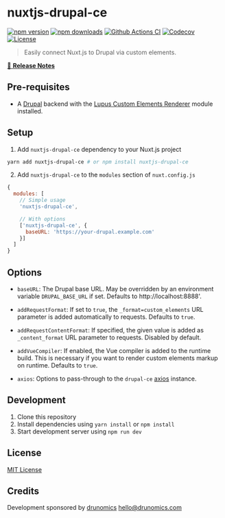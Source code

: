 # nuxtjs-drupal-ce

[![npm version][npm-version-src]][npm-version-href]
[![npm downloads][npm-downloads-src]][npm-downloads-href]
[![Github Actions CI][github-actions-ci-src]][github-actions-ci-href]
[![Codecov][codecov-src]][codecov-href]
[![License][license-src]][license-href]

> Easily connect Nuxt.js to Drupal via custom elements.

[📖 **Release Notes**](./CHANGELOG.md)

## Pre-requisites

* A [Drupal](https://drupal.org) backend with the 
  [Lupus Custom Elements Renderer](https://www.drupal.org/project/lupus_ce_renderer) 
  module installed. 

## Setup

1. Add `nuxtjs-drupal-ce` dependency to your Nuxt.js project

```bash
yarn add nuxtjs-drupal-ce # or npm install nuxtjs-drupal-ce
```

2. Add `nuxtjs-drupal-ce` to the `modules` section of `nuxt.config.js`

```js
{
  modules: [
    // Simple usage
    'nuxtjs-drupal-ce',

    // With options
    ['nuxtjs-drupal-ce', {
      baseURL: 'https://your-drupal.example.com'
    }]
  ]
}
```

## Options

- `baseURL`: The Drupal base URL. May be overridden by an environment variable
  `DRUPAL_BASE_URL` if set. Defaults to http://localhost:8888'.

- `addRequestFormat`: If set to `true`, the `_format=custom_elements` URL parameter
  is added automatically to requests. Defaults to `true`. 
  
- `addRequestContentFormat`: If specified, the given value is added as `_content_format`
  URL parameter to requests. Disabled by default.

- `addVueCompiler`: If enabled, the Vue compiler is added to the runtime build. This
  is necessary if you want to render custom elements markup on runtime. Defaults to `true`.
  
- `axios`: Options to pass-through to the `drupal-ce`
  [axios](https://github.com/nuxt-community/axios-module) instance.

## Development

1. Clone this repository
2. Install dependencies using `yarn install` or `npm install`
3. Start development server using `npm run dev`

## License

[MIT License](./LICENSE)

## Credits

Development sponsored by [drunomics](https://drunomics.com) <hello@drunomics.com>

<!-- Badges -->
[npm-version-src]: https://img.shields.io/npm/v/nuxtjs-drupal-ce/latest.svg
[npm-version-href]: https://npmjs.com/package/nuxtjs-drupal-ce

[npm-downloads-src]: https://img.shields.io/npm/dt/nuxtjs-drupal-ce.svg
[npm-downloads-href]: https://npmjs.com/package/nuxtjs-drupal-ce

[github-actions-ci-src]: https://github.com/drunomics/nuxt-drupal-ce/workflows/ci/badge.svg
[github-actions-ci-href]: https://github.com/drunomics/nuxt-drupal-ce/actions?query=workflow%3Aci

[codecov-src]: https://img.shields.io/codecov/c/github/drunomics/nuxt-drupal-ce.svg
[codecov-href]: https://codecov.io/gh/drunomics/nuxt-drupal-ce

[license-src]: https://img.shields.io/npm/l/nuxtjs-drupal-ce.svg
[license-href]: https://npmjs.com/package/nuxtjs-drupal-ce
